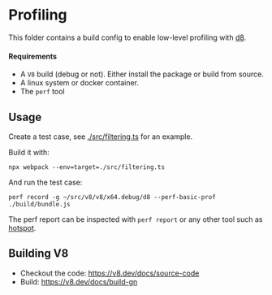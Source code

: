 # Profiling

This folder contains a build config to enable low-level profiling with [d8](https://v8.dev/docs/d8).

#### Requirements

- A `V8` build (debug or not). Either install the package or build from source.
- A linux system or docker container.
- The `perf` tool

## Usage

Create a test case, see [./src/filtering.ts](./src/filtering.ts) for an example.

Build it with:

```
npx webpack --env=target=./src/filtering.ts
```

And run the test case:

```
perf record -g ~/src/v8/v8/x64.debug/d8 --perf-basic-prof ./build/bundle.js
```

The perf report can be inspected with `perf report` or any other tool such as
[hotspot](https://github.com/KDAB/hotspot).

## Building V8

- Checkout the code: https://v8.dev/docs/source-code
- Build: https://v8.dev/docs/build-gn
